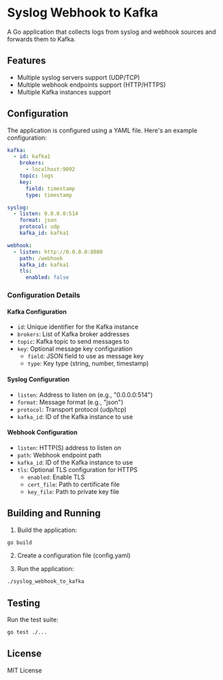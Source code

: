 # Syslog Webhook to Kafka

A Go application that collects logs from syslog and webhook sources and forwards them to Kafka.

## Features

- Multiple syslog servers support (UDP/TCP)
- Multiple webhook endpoints support (HTTP/HTTPS)
- Multiple Kafka instances support
  
## Configuration

The application is configured using a YAML file. Here's an example configuration:

```yaml
kafka:
  - id: kafka1
    brokers:
      - localhost:9092
    topic: logs
    key:
      field: timestamp
      type: timestamp

syslog:
  - listen: 0.0.0.0:514
    format: json
    protocol: udp
    kafka_id: kafka1

webhook:
  - listen: http://0.0.0.0:8080
    path: /webhook
    kafka_id: kafka1
    tls:
      enabled: false
```

### Configuration Details

#### Kafka Configuration
- `id`: Unique identifier for the Kafka instance
- `brokers`: List of Kafka broker addresses
- `topic`: Kafka topic to send messages to
- `key`: Optional message key configuration
  - `field`: JSON field to use as message key
  - `type`: Key type (string, number, timestamp)

#### Syslog Configuration
- `listen`: Address to listen on (e.g., "0.0.0.0:514")
- `format`: Message format (e.g., "json")
- `protocol`: Transport protocol (udp/tcp)
- `kafka_id`: ID of the Kafka instance to use

#### Webhook Configuration
- `listen`: HTTP(S) address to listen on
- `path`: Webhook endpoint path
- `kafka_id`: ID of the Kafka instance to use
- `tls`: Optional TLS configuration for HTTPS
  - `enabled`: Enable TLS
  - `cert_file`: Path to certificate file
  - `key_file`: Path to private key file

## Building and Running

1. Build the application:
```bash
go build
```

2. Create a configuration file (config.yaml)

3. Run the application:
```bash
./syslog_webhook_to_kafka
```

## Testing

Run the test suite:
```bash
go test ./...
```

## License

MIT License
